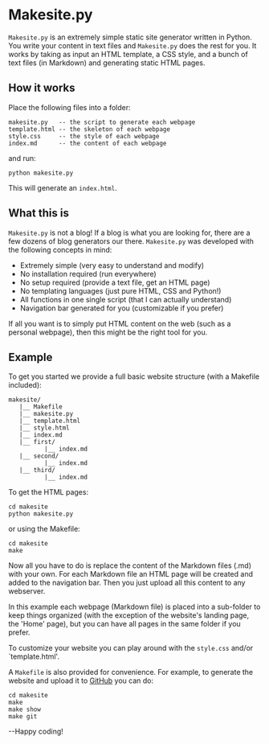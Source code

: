 # Makesite.py

`Makesite.py` is an extremely simple static site generator written in Python.
You write your content in text files and `Makesite.py` does the rest for you.
It works by taking as input an HTML template, a CSS style, and a bunch of
text files (in Markdown) and generating static HTML pages.

## How it works

Place the following files into a folder:

    makesite.py   -- the script to generate each webpage
    template.html -- the skeleton of each webpage
    style.css     -- the style of each webpage
    index.md      -- the content of each webpage

and run:

    python makesite.py

This will generate an `index.html`.

## What this is

`Makesite.py` is not a blog! If a blog is what you are looking for, there are
a few dozens of blog generators our there. `Makesite.py` was developed
with the following concepts in mind:

* Extremely simple (very easy to understand and modify)
* No installation required (run everywhere)
* No setup required (provide a text file, get an HTML page)
* No templating languages (just pure HTML, CSS and Python!)
* All functions in one single script (that I can actually understand)
* Navigation bar generated for you (customizable if you prefer)

If all you want is to simply put HTML content on the web (such as a personal
webpage), then this might be the right tool for you.

## Example

To get you started we provide a full basic website structure (with a Makefile
included):

    makesite/
       |__ Makefile
       |__ makesite.py 
       |__ template.html 
       |__ style.html 
       |__ index.md 
       |__ first/ 
              |__ index.md 
       |__ second/ 
              |__ index.md 
       |__ third/ 
              |__ index.md 

To get the HTML pages: 

    cd makesite
    python makesite.py

or using the Makefile:

    cd makesite
    make

Now all you have to do is replace the content of the Markdown files (.md)
with your own. For each Markdown file an HTML page will be created and added
to the navigation bar. Then you just upload all this content to any webserver.

In this example each webpage (Markdown file) is placed into a sub-folder to
keep things organized (with the exception of the website's landing page, the
'Home' page), but you can have all pages in the same folder if you prefer.

To customize your website you can play around with the `style.css` and/or
`template.html'.

A `Makefile` is also provided for convenience. For example, to generate the
website and upload it to [GitHub](https://pages.github.com/) you can do:

    cd makesite
    make
    make show
    make git

--Happy coding!
